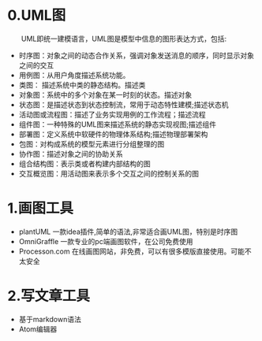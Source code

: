 # 0.UML图
&emsp;&emsp;UML即统一建模语言，UML图是模型中信息的图形表达方式，包括:
- 时序图：对象之间的动态合作关系，强调对象发送消息的顺序，同时显示对象之间的交互
- 用例图：从用户角度描述系统功能。
- 类图： 描述系统中类的静态结构。描述类
- 对象图：系统中的多个对象在某一时刻的状态。描述对象
- 状态图：是描述状态到状态控制流，常用于动态特性建模;描述状态机
- 活动图或流程图：描述了业务实现用例的工作流程；描述流程
- 组件图：一种特殊的UML图来描述系统的静态实现视图;描述组件
- 部署图：定义系统中软硬件的物理体系结构;描述物理部署架构
- 包图：对构成系统的模型元素进行分组整理的图
- 协作图：描述对象之间的协助关系
- 组合结构图：表示类或者构建内部结构的图
- 交互概览图：用活动图来表示多个交互之间的控制关系的图

# 1.画图工具
- plantUML
	一款idea插件,简单的语法,非常适合画UML图，特别是时序图
- OmniGraffle
	一款专业的pc端画图软件，在公司免费使用
- Processon.com
	在线画图网站，非免费，可以有很多模版直接使用。可能不太安全
# 2.写文章工具
- 基于markdown语法
- Atom编辑器
